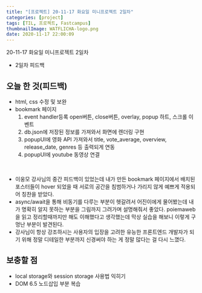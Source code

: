 ```yaml
---
title: "[프로젝트] 20-11-17 화요일 미니프로젝트 2일차"
categories: [project]
tags: [TIL, 프로젝트, Fastcampus]
thumbnailImage: WATFLICHA-logo.png
date: 2020-11-17 22:00:09
---
```


<!-- more -->
20-11-17 화요일 미니프로젝트 2일차
- 2일차 피드백
<!-- excerpt -->

## 오늘 한 것(피드백)

- html, css 수정 및 보완
- bookmark 페이지
  1. event handler등록
  open버튼, close버튼, overlay, popup 하트, 스크롤 이벤트 
  2. db.json에 저장된 정보를 가져와서 화면에 렌더링 구현
  3. popupUI에 영화 API 가져와서 title, vote_average, overview, release_date, genres 등 출력되게 연동
  4. popupUI에 youtube 동영상 연결

<br>

- 이웅모 강사님의 중간 피드백이 있었는데 내가 만든 bookmark 페이지에서 배치된 포스터들이 hover 되었을 때 서로의 공간을 침범하거나 가리지 않게 예쁘게 적용되어 칭찬을 받았다. 
- async/await을 통해 비동기를 다루는 부분이 헷갈려서 어진이에게 물어봤는데 내가 명확히 알지 못하는 부분을 그림까지 그려가며 설명해줘서 좋았다. poiemaweb을 읽고 정리할때까지만 해도 이해했다고 생각했는데 막상 실습을 해보니 이렇게 구멍난 부분이 발견된다.  
- 강사님이 항상 강조하시는 사용자의 입장을 고려한 유능한 프론트엔드 개발자가 되기 위해 정말 디테일한 부분까지 신경써야 하는 게 정말 많다는 걸 다시 느꼈다. 

## 보충할 점 
- local storage와 session storage 사용법 익히기
- DOM 6.5 노드삽입 부분 복습